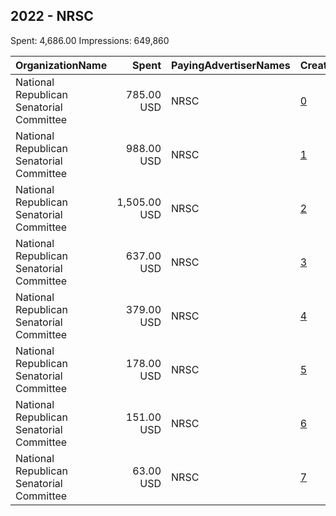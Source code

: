 ## 2022 - NRSC 
Spent: 4,686.00
Impressions: 649,860

|OrganizationName|Spent|PayingAdvertiserNames|CreativeUrls|Impressions|Genders|AgeBrackets|CountryCodes|BillingAddresses|CandidateBallotInformation|
|:---|---:|:---|:---|---:|:---|:---|:---|:---|:---|
|National Republican Senatorial Committee|785.00 USD|NRSC|[0](https://www.snap.com/political-ads/asset/797b99fbb91a61a4b90f31ba7109ff9904ef90f25236c388aae683a62647bdcf?mediaType=png)|188,041||18+|united states|"425 2ND STREET NE,WASHINGTON,20002,US"|NRSC|
|National Republican Senatorial Committee|988.00 USD|NRSC|[1](https://www.snap.com/political-ads/asset/50881c245b281c0d48042b6ead129bc3d7d406a208041b645f3e8ab892b3ad16?mediaType=png)|177,117||18+|united states|"425 2ND STREET NE,WASHINGTON,20002,US"|NRSC|
|National Republican Senatorial Committee|1,505.00 USD|NRSC|[2](https://www.snap.com/political-ads/asset/d964638f5e7ca92691cff106655a14c1f65ab2397f8d73151f6c6ec5721bcabb?mediaType=mp4)|135,275||18+|united states|"425 2ND STREET NE,WASHINGTON,20002,US"|NRSC|
|National Republican Senatorial Committee|637.00 USD|NRSC|[3](https://www.snap.com/political-ads/asset/9c332d60255a9422542dc9474fe5c58c1b04ac11243f8b9bd7f79a1658b79f75?mediaType=mp4)|60,902||18+|united states|"425 2ND STREET NE,WASHINGTON,20002,US"|NRSC|
|National Republican Senatorial Committee|379.00 USD|NRSC|[4](https://www.snap.com/political-ads/asset/cce72d8af2181c58edd760d83edb163b21d4a264d78959bd88f71067c6642f15?mediaType=png)|31,832||18+|united states|"425 2ND STREET NE,WASHINGTON,20002,US"|NRSC|
|National Republican Senatorial Committee|178.00 USD|NRSC|[5](https://www.snap.com/political-ads/asset/96f20e207ee1b3a64d016bb3b033f46b2e9e364d5971ecceb07199738790d64f?mediaType=png)|27,687||18+|united states|"425 2ND STREET NE,WASHINGTON,20002,US"|NRSC|
|National Republican Senatorial Committee|151.00 USD|NRSC|[6](https://www.snap.com/political-ads/asset/02c8238bc3f4bd602d0300533c4195c0b655631fcaf8e5c9c5752ea717bad425?mediaType=png)|21,652||18+|united states|"425 2ND STREET NE,WASHINGTON,20002,US"|NRSC|
|National Republican Senatorial Committee|63.00 USD|NRSC|[7](https://www.snap.com/political-ads/asset/7100fdad27c0ef976aa3baf7662cbe317bdacedad71fc0b9ecad8e6453703803?mediaType=png)|7,354||18+|united states|"425 2ND STREET NE,WASHINGTON,20002,US"|NRSC|
